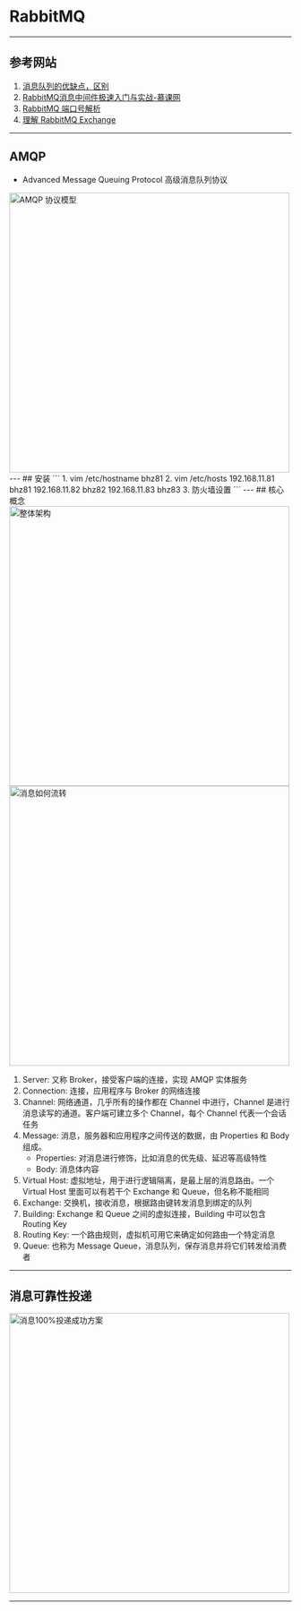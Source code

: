 # RabbitMQ

---
## 参考网站
1. [消息队列的优缺点，区别](https://www.jianshu.com/p/eaafb1581e55)
2. [RabbitMQ消息中间件极速入门与实战-慕课网](https://www.imooc.com/learn/1042)
3. [RabbitMQ 端口号解析](https://blog.csdn.net/qq_37356556/article/details/104700411)
4. [理解 RabbitMQ Exchange](https://blog.csdn.net/y4x5M0nivSrJaY3X92c/article/details/80416996)
---
## AMQP
- Advanced Message Queuing Protocol 高级消息队列协议
<img alt="AMQP 协议模型" src="https://img.mukewang.com/606f4d220001240219201080.jpg" width="500"/>
---
## 安装
```
1. vim /etc/hostname
    bhz81
2. vim /etc/hosts
    192.168.11.81 bhz81
    192.168.11.82 bhz82
    192.168.11.83 bhz83
3. 防火墙设置
```
---
## 核心概念
<img alt="整体架构" src="https://img1.mukewang.com/6077b3da0001049719201080.jpg" width="500"/>
<img alt="消息如何流转" src="https://img.mukewang.com/6077f01a0001cc0619201080.jpg" width="500"/>

1. Server: 又称 Broker，接受客户端的连接，实现 AMQP 实体服务
2. Connection: 连接，应用程序与 Broker 的网络连接
3. Channel: 网络通道，几乎所有的操作都在 Channel 中进行，Channel 是进行消息读写的通道。客户端可建立多个 Channel，每个 Channel 代表一个会话任务
4. Message: 消息，服务器和应用程序之间传送的数据，由 Properties 和 Body 组成。
    - Properties: 对消息进行修饰，比如消息的优先级、延迟等高级特性
    - Body: 消息体内容
5. Virtual Host: 虚拟地址，用于进行逻辑隔离，是最上层的消息路由。一个 Virtual Host 里面可以有若干个 Exchange 和 Queue，但名称不能相同
6. Exchange: 交换机，接收消息，根据路由键转发消息到绑定的队列
7. Building: Exchange 和 Queue 之间的虚拟连接，Building 中可以包含 Routing Key
8. Routing Key: 一个路由规则，虚拟机可用它来确定如何路由一个特定消息
9. Queue: 也称为 Message Queue，消息队列，保存消息并将它们转发给消费者
---
## 消息可靠性投递
<img alt="消息100%投递成功方案" src="https://img3.mukewang.com/607a7e6800017ed319201080.jpg" width="500"/>

---